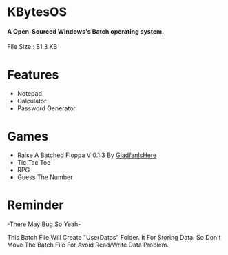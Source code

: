 # KBytesOS
#### A Open-Sourced Windows's Batch operating system.

File Size : 81.3 KB

# Features 

* Notepad
* Calculator
* Password Generator

# Games

* Raise A Batched Floppa V 0.1.3 By [GladfanIsHere](https://github.com/GladfanIsHere/Raise-a-batched-floppa)
* Tic Tac Toe
* RPG
* Guess The Number

# Reminder 

-There May Bug So Yeah-

This Batch File Will Create "UserDatas" Folder. It For Storing Data.
So Don't Move The Batch File For Avoid Read/Write Data Problem.
